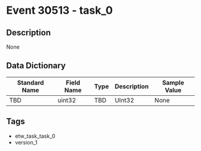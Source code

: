 # Event 30513 - task_0

## Description
None

## Data Dictionary
|Standard Name|Field Name|Type|Description|Sample Value|
|---|---|---|---|---|
|TBD|uint32|TBD|UInt32|None|None|

## Tags
* etw_task_task_0
* version_1